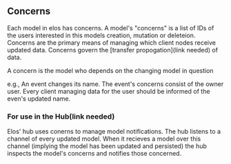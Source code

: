 Concerns
--------

Each model in elos has concerns. A model's "concerns" is a list of IDs of the users interested in this models creation, mutation or deleteion. Concerns are the primary means of managing which client nodes receive updated data. Concerns govern the [transfer propogation](link needed) of data.

A concern is the model who depends on the changing model in question

e.g., An event changes its name. The event's concerns consist of the owner user. Every client managing data for the user should be informed of the even's updated name.

### For use in the Hub(link needed)

Elos' hub uses conerns to manage model notifications. The hub listens to a channel of every updated model. When it recieves a model over this channel (implying the model has been updated and persisted) the hub inspects the model's concerns and notifies those concerned.
